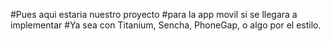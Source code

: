 #Pues aqui estaria nuestro proyecto 
#para la app movil si se llegara a implementar
#Ya sea con Titanium, Sencha, PhoneGap, o algo por el estilo.
